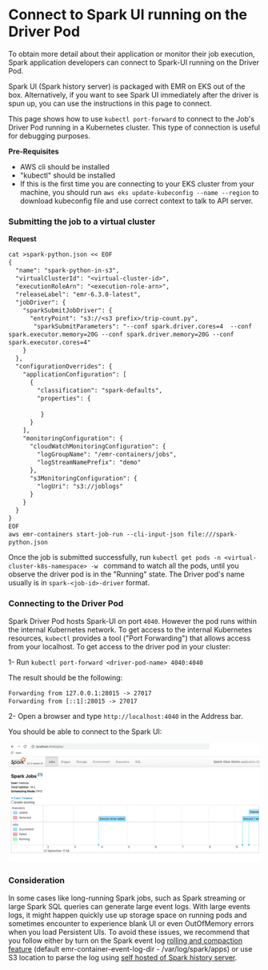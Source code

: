 # **Connect to Spark UI running on the Driver Pod**

To obtain more detail about their application or monitor their job execution, Spark application developers can connect to Spark-UI running on the Driver Pod.

Spark UI (Spark history server) is packaged with EMR on EKS out of the box. Alternatively, if you want to see Spark UI immediately after the driver is spun up, you can use the instructions in this page to connect.

This page shows how to use `kubectl port-forward` to connect to the Job's Driver Pod running in a Kubernetes cluster. This type of connection is useful for debugging purposes.

**Pre-Requisites**

* AWS cli should be installed
* "kubectl" should be installed
* If this is the first time you are connecting to your EKS cluster from your machine, you should run `aws eks update-kubeconfig --name --region` to download kubeconfig file and use correct context to talk to API server.

### Submitting the job to a virtual cluster

**Request** 
```
cat >spark-python.json << EOF
{
  "name": "spark-python-in-s3", 
  "virtualClusterId": "<virtual-cluster-id>", 
  "executionRoleArn": "<execution-role-arn>", 
  "releaseLabel": "emr-6.3.0-latest", 
  "jobDriver": {
    "sparkSubmitJobDriver": {
      "entryPoint": "s3://<s3 prefix>/trip-count.py", 
       "sparkSubmitParameters": "--conf spark.driver.cores=4  --conf spark.executor.memory=20G --conf spark.driver.memory=20G --conf spark.executor.cores=4"
    }
  }, 
  "configurationOverrides": {
    "applicationConfiguration": [
      {
        "classification": "spark-defaults", 
        "properties": {
            
         }
      }
    ], 
    "monitoringConfiguration": {
      "cloudWatchMonitoringConfiguration": {
        "logGroupName": "/emr-containers/jobs", 
        "logStreamNamePrefix": "demo"
      }, 
      "s3MonitoringConfiguration": {
        "logUri": "s3://joblogs"
      }
    }
  }
}
EOF
aws emr-containers start-job-run --cli-input-json file:///spark-python.json
```


Once the job is submitted successfully, run `kubectl get pods -n <virtual-cluster-k8s-namespace> -w ` command to watch all the pods, until you observe the driver pod is in the "Running" state. The Driver pod's name usually is in `spark-<job-id>-driver` format.


### Connecting to the Driver Pod

Spark Driver Pod hosts Spark-UI on port `4040`. However the pod runs within the internal Kubernetes network. To get access to the internal Kubernetes resources, `kubectl` provides a tool ("Port Forwarding") that allows access from your localhost. To get access to the driver pod in your cluster:


1- Run ```kubectl port-forward <driver-pod-name> 4040:4040```

The result should be the following:


```
Forwarding from 127.0.0.1:28015 -> 27017
Forwarding from [::1]:28015 -> 27017
```

2- Open a browser and type `http://localhost:4040` in the Address bar.

You should be able to connect to the Spark UI:

![](../resources/screen-shot-spark-ui-driver.png)
### Consideration

In some cases like long-running Spark jobs, such as Spark streaming or large Spark SQL queries can generate large event logs. With large events logs, it might happen quickly use up storage space on running pods and sometimes encounter to experience blank UI or even OutOfMemory errors when you load Persistent UIs. To avoid these issues, we recommend that you follow either by turn on the Spark event log [rolling and compaction feature](https://docs.aws.amazon.com/emr/latest/ManagementGuide/app-history-spark-UI.html#app-history-spark-UI-large-event-logs) (default emr-container-event-log-dir - /var/log/spark/apps) or use S3 location to parse the log using [self hosted of Spark history server](https://aws.github.io/aws-emr-containers-best-practices/troubleshooting/docs/self-hosted-shs/). 
